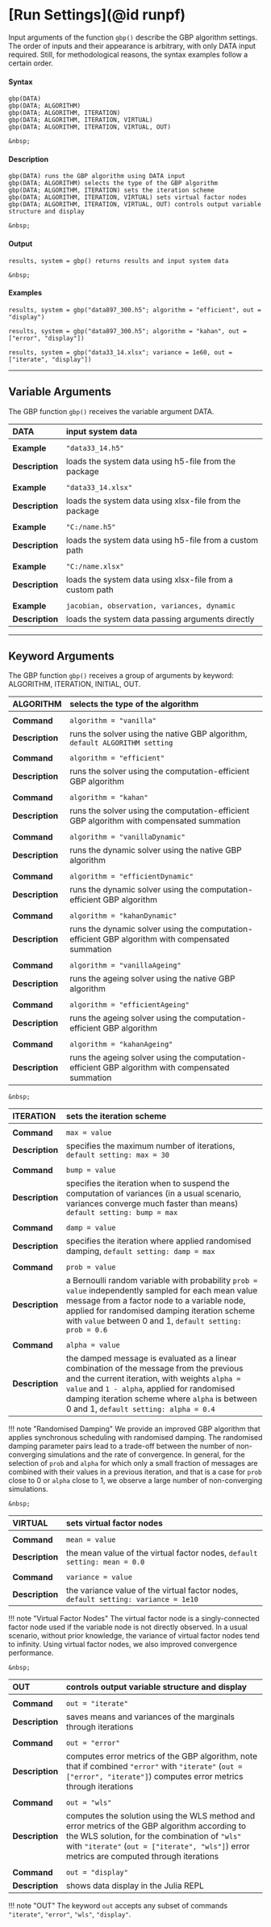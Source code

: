 # [Run Settings](@id runpf)

Input arguments of the function `gbp()` describe the GBP algorithm settings. The order of inputs and their appearance is arbitrary, with only DATA input required. Still, for methodological reasons, the syntax examples follow a certain order.

#### Syntax
```julia-repl
gbp(DATA)
gbp(DATA; ALGORITHM)
gbp(DATA; ALGORITHM, ITERATION)
gbp(DATA; ALGORITHM, ITERATION, VIRTUAL)
gbp(DATA; ALGORITHM, ITERATION, VIRTUAL, OUT)
```
```@raw html
&nbsp;
```
#### Description
```julia-repl
gbp(DATA) runs the GBP algorithm using DATA input 
gbp(DATA; ALGORITHM) selects the type of the GBP algorithm 
gbp(DATA; ALGORITHM, ITERATION) sets the iteration scheme
gbp(DATA; ALGORITHM, ITERATION, VIRTUAL) sets virtual factor nodes
gbp(DATA; ALGORITHM, ITERATION, VIRTUAL, OUT) controls output variable structure and display 
```
```@raw html
&nbsp;
```
#### Output
```julia-repl
results, system = gbp() returns results and input system data
```
```@raw html
&nbsp;
```
####  Examples
```julia-repl
results, system = gbp("data897_300.h5"; algorithm = "efficient", out = "display")
```
```julia-repl
results, system = gbp("data897_300.h5"; algorithm = "kahan", out = ["error", "display"])
```
```julia-repl
results, system = gbp("data33_14.xlsx"; variance = 1e60, out = ["iterate", "display"])
```
---


## Variable Arguments
The GBP function `gbp()` receives the variable argument DATA. 


| DATA            | input system data                                                           |
|:----------------|:----------------------------------------------------------------------------|
|                 |                                                                             |
| **Example**     | `"data33_14.h5"`                                                            |
| **Description** | loads the system data using h5-file from the package                        |
|                 |                                                                             |
| **Example**     | `"data33_14.xlsx"`                                                          |
| **Description** |  loads the system data using xlsx-file from the package                     |
|                 |                                                                             |
| **Example**     | `"C:/name.h5"`                                                              |
| **Description** | loads the system data using h5-file from a custom path                      |
|                 |                                                                             |
| **Example**     | `"C:/name.xlsx"`                                                            |
| **Description** | loads the system data using xlsx-file from a custom path                    |
|                 |                                                                             |
| **Example**     | `jacobian, observation, variances, dynamic`                                 |
| **Description** | loads the system data passing arguments directly                            |


---

## Keyword Arguments
The GBP function `gbp()` receives a group of arguments by keyword: ALGORITHM, ITERATION, INITIAL, OUT.

| ALGORITHM       | selects the type of the algorithm                                                                   |
|:----------------|:----------------------------------------------------------------------------------------------------|
|                 |                                                                                                     |
| **Command**     | `algorithm = "vanilla"`                                                                             |
| **Description** |  runs the solver using the native GBP algorithm, `default ALGORITHM setting`                        |
|                 |                                                                                                     |
| **Command**     | `algorithm = "efficient"`                                                                           |
| **Description** |  runs the solver using the computation-efficient GBP algorithm                                      |
|                 |                                                                                                     |
| **Command**     | `algorithm = "kahan"`                                                                               |
| **Description** |  runs the solver using the computation-efficient GBP algorithm with compensated summation           |
|                 |                                                                                                     |
| **Command**     | `algorithm = "vanillaDynamic"`                                                                      |
| **Description** |  runs the dynamic solver using the native GBP algorithm                                             |
|                 |                                                                                                     |
| **Command**     | `algorithm = "efficientDynamic"`                                                                    |
| **Description** |  runs the dynamic solver using the computation-efficient GBP algorithm                              |
|                 |                                                                                                     |
| **Command**     | `algorithm = "kahanDynamic"`                                                                        |
| **Description** |  runs the dynamic solver using the computation-efficient GBP algorithm with compensated summation   |
|                 |                                                                                                     |
| **Command**     | `algorithm = "vanillaAgeing"`                                                                       |
| **Description** |  runs the ageing solver using the native GBP algorithm                                              |
|                 |                                                                                                     |
| **Command**     | `algorithm = "efficientAgeing"`                                                                     |
| **Description** |  runs the ageing solver using the computation-efficient GBP algorithm                               |
|                 |                                                                                                     |
| **Command**     | `algorithm = "kahanAgeing"`                                                                         |
| **Description** |  runs the ageing solver using the computation-efficient GBP algorithm with compensated summation    |

```@raw html
&nbsp;
```

| ITERATION       | sets the iteration scheme                                                   |
|:----------------|:----------------------------------------------------------------------------|
|                 |                                                                             |
| **Command**     | `max = value`                                                               |
| **Description** |  specifies the maximum number of iterations, `default setting: max = 30`    |
|                 |                                                                             |
| **Command**     | `bump = value`                                                              |
| **Description** |  specifies the iteration when to suspend the computation of variances (in a usual scenario, variances converge much faster than means) `default setting: bump = max` |
|                 |                                                                             |
| **Command**     | `damp = value`                                                              |
| **Description** |  specifies the iteration where applied randomised damping, `default setting: damp = max` |
|                 |                                                                             |
| **Command**     | `prob = value`                                                              |   
| **Description** |  a Bernoulli random variable with probability `prob = value` independently sampled for each mean value message from a factor node to a variable node, applied for randomised damping iteration scheme with `value` between 0 and 1, `default setting: prob = 0.6`     |
|                 |                                                                             |
| **Command**     | `alpha = value`                                                             |
| **Description** |  the damped message is evaluated as a linear combination of the message from the previous and the current iteration, with weights `alpha = value` and `1 - alpha`, applied for randomised damping iteration scheme where `alpha` is between 0 and 1, `default setting: alpha = 0.4` |

!!! note "Randomised Damping"
    We provide an improved GBP algorithm that applies synchronous scheduling with randomised damping. The randomised damping parameter pairs lead to a trade-off between the number of non-converging simulations and the rate of convergence. In general, for the selection of `prob` and `alpha` for which only a small fraction of messages are combined with their values in a previous iteration, and that is a case for `prob` close to 0 or `alpha` close to 1, we observe a large number of non-converging simulations.


```@raw html
&nbsp;
```

| VIRTUAL         | sets virtual factor nodes                                                           |
|:----------------|:------------------------------------------------------------------------------------|
|                 |                                                                                     |
| **Command**     | `mean = value`                                                                      |
| **Description** |  the mean value of the virtual factor nodes, `default setting: mean = 0.0`          |
|                 |                                                                                     |
| **Command**     | `variance = value`                                                                  |
| **Description** |  the variance value of the virtual factor nodes, `default setting: variance = 1e10` |

!!! note "Virtual Factor Nodes"
    The virtual factor node is a singly-connected factor node used if the variable node is not directly observed. In a usual scenario, without prior knowledge, the variance of virtual factor nodes tend to infinity. Using virtual factor nodes, we also improved convergence performance.
    
```@raw html
&nbsp;
```

| OUT             | controls output variable structure and display                  |
|:----------------|:----------------------------------------------------------------|
|                 |                                                                 |
| **Command**     | `out = "iterate"`                                               |
| **Description** |  saves means and variances of the marginals through iterations  |
|                 |                                                                 |
| **Command**     | `out = "error"`                                                 |
| **Description** |  computes error metrics of the GBP algorithm, note that if combined `"error"` with `"iterate"` (`out = ["error", "iterate"]`) computes error metrics through iterations                                                                  |
|                 |                                                                 |
| **Command**     | `out = "wls"`                                                   |
| **Description** |  computes the solution using the WLS method and error metrics of the GBP algorithm according to the WLS solution, for the combination of `"wls"` with `"iterate"` (`out = ["iterate", "wls"]`) error metrics are computed through iterations |
|                 |                                                                  |
| **Command**     | `out = "display"`                                                |
| **Description** |  shows data display in the Julia REPL                            |


!!! note "OUT"
    The keyword `out` accepts any subset of commands `"iterate"`, `"error"`, `"wls"`, `"display"`. 